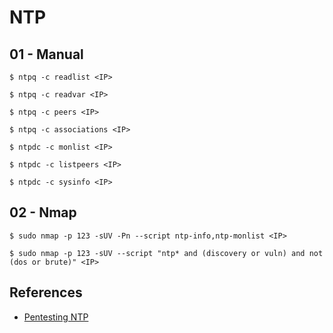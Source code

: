 # NTP

## 01 - Manual

`$ ntpq -c readlist <IP>`

`$ ntpq -c readvar <IP>`

`$ ntpq -c peers <IP>`

`$ ntpq -c associations <IP>`

`$ ntpdc -c monlist <IP>`

`$ ntpdc -c listpeers <IP>`

`$ ntpdc -c sysinfo <IP>`

## 02 - Nmap

`$ sudo nmap -p 123 -sUV -Pn --script ntp-info,ntp-monlist <IP>`

`$ sudo nmap -p 123 -sUV --script "ntp* and (discovery or vuln) and not (dos or brute)" <IP>`

## References

- [Pentesting NTP](https://book.hacktricks.xyz/pentesting/pentesting-ntp)